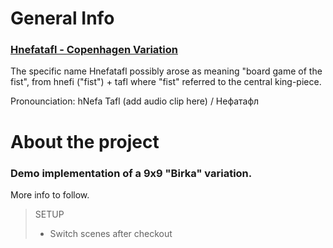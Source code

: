 # General Info
### [Hnefatafl - Copenhagen Variation](https://www.youtube.com/watch?v=lseS0ThfWN8&t=40s)

The specific name Hnefatafl possibly arose as meaning "board game of the fist", from hnefi ("fist") + tafl where "fist" referred to the central king-piece.

Pronounciation: hNefa Tafl (add audio clip here) / Нефатафл

# About the project
### Demo implementation of a 9x9 "Birka" variation.

More info to follow.

> SETUP
> - Switch scenes after checkout
